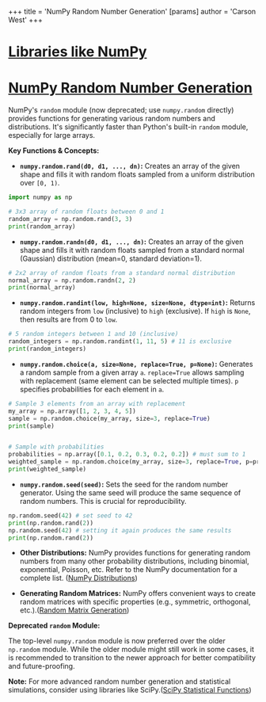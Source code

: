 +++
 title = 'NumPy Random Number Generation'
[params]
	author = 'Carson West'
+++
# [Libraries like NumPy](./../libraries-like-numpy/)
# [NumPy Random Number Generation](./../numpy-random-number-generation/) 
NumPy's `random` module (now deprecated; use `numpy.random` directly) provides functions for generating various random numbers and distributions.  It's significantly faster than Python's built-in `random` module, especially for large arrays.


**Key Functions & Concepts:**

* **`numpy.random.rand(d0, d1, ..., dn)`:** Creates an array of the given shape and fills it with random floats sampled from a uniform distribution over `[0, 1)`.

```python
import numpy as np

# 3x3 array of random floats between 0 and 1
random_array = np.random.rand(3, 3)
print(random_array)
```

* **`numpy.random.randn(d0, d1, ..., dn)`:** Creates an array of the given shape and fills it with random floats sampled from a standard normal (Gaussian) distribution (mean=0, standard deviation=1).

```python
# 2x2 array of random floats from a standard normal distribution
normal_array = np.random.randn(2, 2)
print(normal_array)
```

* **`numpy.random.randint(low, high=None, size=None, dtype=int)`:** Returns random integers from `low` (inclusive) to `high` (exclusive).  If `high` is `None`, then results are from 0 to `low`.

```python
# 5 random integers between 1 and 10 (inclusive)
random_integers = np.random.randint(1, 11, 5) # 11 is exclusive
print(random_integers)
```

* **`numpy.random.choice(a, size=None, replace=True, p=None)`:** Generates a random sample from a given array `a`.  `replace=True` allows sampling with replacement (same element can be selected multiple times). `p` specifies probabilities for each element in `a`.

```python
# Sample 3 elements from an array with replacement
my_array = np.array([1, 2, 3, 4, 5])
sample = np.random.choice(my_array, size=3, replace=True)
print(sample)


# Sample with probabilities
probabilities = np.array([0.1, 0.2, 0.3, 0.2, 0.2]) # must sum to 1
weighted_sample = np.random.choice(my_array, size=3, replace=True, p=probabilities)
print(weighted_sample)
```

* **`numpy.random.seed(seed)`:** Sets the seed for the random number generator. Using the same seed will produce the same sequence of random numbers.  This is crucial for reproducibility.

```python
np.random.seed(42) # set seed to 42
print(np.random.rand(2))
np.random.seed(42) # setting it again produces the same results
print(np.random.rand(2))
```

* **Other Distributions:** NumPy provides functions for generating random numbers from many other probability distributions, including binomial, exponential, Poisson, etc.  Refer to the NumPy documentation for a complete list.  ([NumPy Distributions](./../numpy-distributions/))


* **Generating Random Matrices:**  NumPy offers convenient ways to create random matrices with specific properties (e.g., symmetric, orthogonal, etc.).([Random Matrix Generation](./../random-matrix-generation/))


**Deprecated `random` Module:**

The top-level `numpy.random` module is now preferred over the older `np.random` module.  While the older module might still work in some cases, it is recommended to transition to the newer approach for better compatibility and future-proofing.


**Note:**  For more advanced random number generation and statistical simulations, consider using libraries like SciPy.([SciPy Statistical Functions](./../scipy-statistical-functions/))
